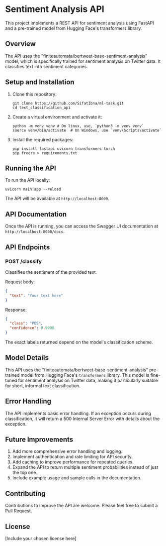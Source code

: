# Sentiment Analysis API

This project implements a REST API for sentiment analysis using FastAPI and a pre-trained model from Hugging Face's transformers library.

## Overview

The API uses the "finiteautomata/bertweet-base-sentiment-analysis" model, which is specifically trained for sentiment analysis on Twitter data. It classifies text into sentiment categories.

## Setup and Installation

1. Clone this repository:
   ```
   git clone https://github.com/SifatIbna/ml-task.git
   cd text_classification_api
   ```

2. Create a virtual environment and activate it:
   ```
   python -m venv venv # On linux, use, `python3 -m venv venv`
   source venv/bin/activate  # On Windows, use `venv\Scripts\activate`
   ```

3. Install the required packages:
   ```
   pip install fastapi uvicorn transformers torch
   pip freeze > requirements.txt
   ```

## Running the API

To run the API locally:

```
uvicorn main:app --reload
```

The API will be available at `http://localhost:8000`.

## API Documentation

Once the API is running, you can access the Swagger UI documentation at `http://localhost:8000/docs`.

## API Endpoints

### POST /classify

Classifies the sentiment of the provided text.

Request body:
```json
{
  "text": "Your text here"
}
```

Response:
```json
{
  "class": "POS",
  "confidence": 0.9998
}
```

The exact labels returned depend on the model's classification scheme.

## Model Details

This API uses the "finiteautomata/bertweet-base-sentiment-analysis" pre-trained model from Hugging Face's `transformers` library. This model is fine-tuned for sentiment analysis on Twitter data, making it particularly suitable for short, informal text classification.

## Error Handling

The API implements basic error handling. If an exception occurs during classification, it will return a 500 Internal Server Error with details about the exception.

## Future Improvements

1. Add more comprehensive error handling and logging.
2. Implement authentication and rate limiting for API security.
3. Add caching to improve performance for repeated queries.
4. Expand the API to return multiple sentiment probabilities instead of just the top one.
5. Include example usage and sample calls in the documentation.

## Contributing

Contributions to improve the API are welcome. Please feel free to submit a Pull Request.

## License

[Include your chosen license here]

